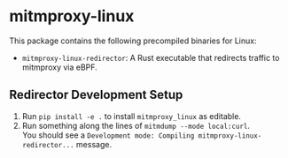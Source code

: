 # mitmproxy-linux

This package contains the following precompiled binaries for Linux:
 
 - `mitmproxy-linux-redirector`: A Rust executable that redirects traffic to mitmproxy via eBPF.


## Redirector Development Setup

1. Run `pip install -e .` to install `mitmproxy_linux` as editable.
2. Run something along the lines of `mitmdump --mode local:curl`.  
   You should see a `Development mode: Compiling mitmproxy-linux-redirector...` message.
